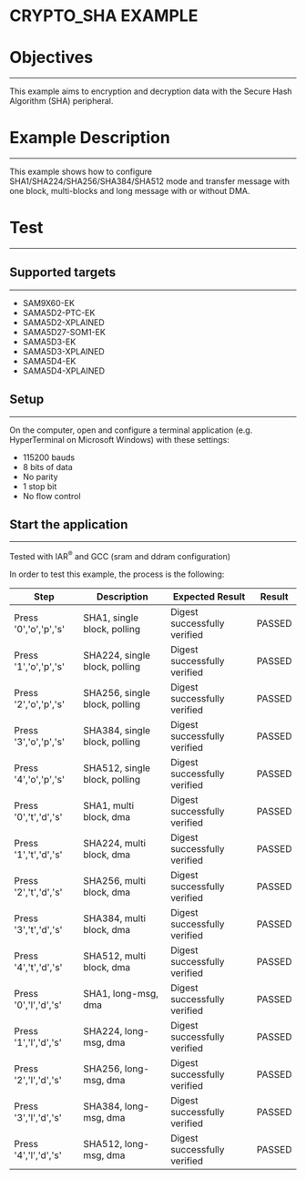 CRYPTO_SHA EXAMPLE
============

# Objectives
------------
This example aims to encryption and decryption data with the Secure Hash
Algorithm (SHA) peripheral.

# Example Description
---------------------
This example shows how to configure SHA1/SHA224/SHA256/SHA384/SHA512 mode and
transfer message with one block, multi-blocks and long message with or without
DMA.

# Test
------
## Supported targets
--------------------
* SAM9X60-EK
* SAMA5D2-PTC-EK
* SAMA5D2-XPLAINED
* SAMA5D27-SOM1-EK
* SAMA5D3-EK
* SAMA5D3-XPLAINED
* SAMA5D4-EK
* SAMA5D4-XPLAINED

## Setup
--------
On the computer, open and configure a terminal application
(e.g. HyperTerminal on Microsoft Windows) with these settings:
 - 115200 bauds
 - 8 bits of data
 - No parity
 - 1 stop bit
 - No flow control

## Start the application
------------------------

Tested with IAR<sup>®</sup> and GCC (sram and ddram configuration)

In order to test this example, the process is the following:

Step | Description | Expected Result | Result
-----|-------------|-----------------|-------
Press '0','o','p','s' | SHA1, single block, polling | Digest successfully verified | PASSED
Press '1','o','p','s' | SHA224, single block, polling | Digest successfully verified | PASSED
Press '2','o','p','s' | SHA256, single block, polling | Digest successfully verified | PASSED
Press '3','o','p','s' | SHA384, single block, polling | Digest successfully verified | PASSED
Press '4','o','p','s' | SHA512, single block, polling | Digest successfully verified | PASSED
Press '0','t','d','s' | SHA1, multi block, dma | Digest successfully verified | PASSED
Press '1','t','d','s' | SHA224, multi block, dma | Digest successfully verified | PASSED
Press '2','t','d','s' | SHA256, multi block, dma | Digest successfully verified | PASSED
Press '3','t','d','s' | SHA384, multi block, dma | Digest successfully verified | PASSED
Press '4','t','d','s' | SHA512, multi block, dma | Digest successfully verified | PASSED
Press '0','l','d','s' | SHA1, long-msg, dma | Digest successfully verified | PASSED
Press '1','l','d','s' | SHA224, long-msg, dma | Digest successfully verified | PASSED
Press '2','l','d','s' | SHA256, long-msg, dma | Digest successfully verified | PASSED
Press '3','l','d','s' | SHA384, long-msg, dma | Digest successfully verified | PASSED
Press '4','l','d','s' | SHA512, long-msg, dma | Digest successfully verified | PASSED
